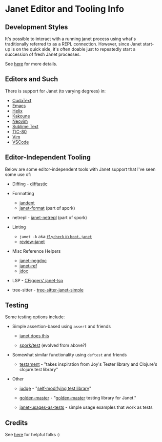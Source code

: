 # Janet Editor and Tooling Info

## Development Styles

It's possible to interact with a running janet process using what's
traditionally referred to as a REPL connection.  However, since Janet
start-up is on the quick side, it's often doable just to repeatedly
start a succession of fresh Janet processes.

See [here](doc/dev-styles.md) for more details.

## Editors and Such

There is support for Janet (to varying degrees) in:

* [CudaText](doc/cudatext.md)
* [Emacs](doc/emacs.md)
* [Helix](doc/helix.md)
* [Kakoune](doc/kakoune.md)
* [Neovim](doc/neovim.md)
* [Sublime Text](doc/sublime-text.md)
* [TIC-80](doc/tic-80.md)
* [Vim](doc/vim.md)
* [VSCode](doc/vscode.md)

## Editor-Independent Tooling

Below are some editor-independent tools with Janet support that I've
seen some use of:

* Diffing - [difftastic](https://github.com/Wilfred/difftastic)

* Formatting
  * [jandent](https://github.com/sogaiu/jandent)
  * [janet-format](https://github.com/janet-lang/spork/blob/e598ef4c154974b9f15a1d632727389df4dccbd0/bin/janet-format) (part of spork)

* netrepl - [janet-netrepl](https://github.com/janet-lang/spork/blob/e598ef4c154974b9f15a1d632727389df4dccbd0/bin/janet-netrepl) (part of spork)

* Linting
  * `janet -k` aka [`flycheck` in `boot.janet`](https://github.com/janet-lang/janet/blob/dc325188d064f22e4a128b892eaf919289936eac/src/boot/boot.janet#L3953-L3967)
  * [review-janet](https://github.com/sogaiu/review-janet)

* Misc Reference Helpers
  * [janet-pegdoc](https://github.com/sogaiu/janet-pegdoc)
  * [janet-ref](https://github.com/sogaiu/janet-ref)
  * [jdoc](https://github.com/sogaiu/jdoc)

* LSP - [CFiggers' janet-lsp](https://github.com/CFiggers/janet-lsp)

* tree-sitter - [tree-sitter-janet-simple](https://github.com/sogaiu/tree-sitter-janet-simple)

## Testing

Some testing options include:

* Simple assertion-based using `assert` and friends

  * [janet does
    this](https://github.com/janet-lang/janet/tree/f95de25b15e62cd54ad2bb676281a1321a823411/test)

  * [spork/test](https://github.com/janet-lang/spork/blob/c1953f6d01cedfaea78a0c54b7748e33823a8592/spork/test.janet)
    (evolved from above?)

* Somewhat similar functionality using `deftest` and friends

  * [testament](https://github.com/pyrmont/testament) - "takes
    inspiration from Joy's Tester library and Clojure's clojure.test
    library"

* Other

  * [judge](https://github.com/ianthehenry/judge) - "[self-modifying
    test
    library](https://ianthehenry.com/posts/janet-game/judging-janet/)"

  * [golden-master](https://github.com/yumaikas/golden-master) -
    "[golden-master](https://en.wikipedia.org/wiki/Characterization_test)
    testing library for Janet."

  * [janet-usages-as-tests](https://github.com/sogaiu/janet-usages-as-tests) - simple usage examples that work as tests

## Credits

See [here](doc/credits.md) for helpful folks :)
